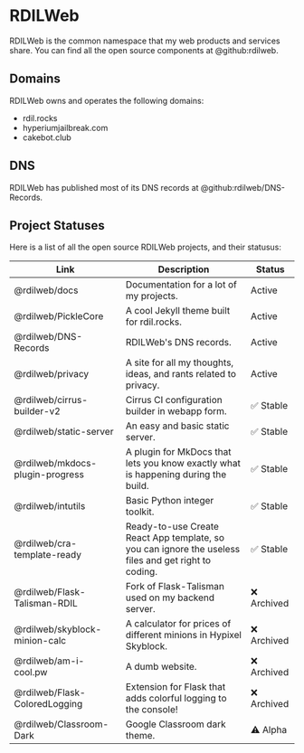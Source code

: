 # RDILWeb

RDILWeb is the common namespace that my web products and services share.
You can find all the open source components at @github:rdilweb.

## Domains

RDILWeb owns and operates the following domains:

-   rdil.rocks
-   hyperiumjailbreak.com
-   cakebot.club

## DNS

RDILWeb has published most of its DNS records at @github:rdilweb/DNS-Records.

## Project Statuses

Here is a list of all the open source RDILWeb projects, and their statusus:

| **Link**                        | **Description**                                                                                      | **Status**                |
| ------------------------------- | ---------------------------------------------------------------------------------------------------- | ------------------------- |
| @rdilweb/docs                   | Documentation for a lot of my projects.                                                              | Active                    |
| @rdilweb/PickleCore             | A cool Jekyll theme built for rdil.rocks.                                                            | Active                    |
| @rdilweb/DNS-Records            | RDILWeb's DNS records.                                                                               | Active                    |
| @rdilweb/privacy                | A site for all my thoughts, ideas, and rants related to privacy.                                     | Active                    |
| @rdilweb/cirrus-builder-v2      | Cirrus CI configuration builder in webapp form.                                                      | :white_check_mark: Stable |
| @rdilweb/static-server          | An easy and basic static server.                                                                     | :white_check_mark: Stable |
| @rdilweb/mkdocs-plugin-progress | A plugin for MkDocs that lets you know exactly what is happening during the build.                   | :white_check_mark: Stable |
| @rdilweb/intutils               | Basic Python integer toolkit.                                                                        | :white_check_mark: Stable |
| @rdilweb/cra-template-ready     | Ready-to-use Create React App template, so you can ignore the useless files and get right to coding. | :white_check_mark: Stable |
| @rdilweb/Flask-Talisman-RDIL    | Fork of Flask-Talisman used on my backend server.                                                    | :x: Archived              |
| @rdilweb/skyblock-minion-calc   | A calculator for prices of different minions in Hypixel Skyblock.                                    | :x: Archived              |
| @rdilweb/am-i-cool.pw           | A dumb website.                                                                                      | :x: Archived              |
| @rdilweb/Flask-ColoredLogging   | Extension for Flask that adds colorful logging to the console!                                       | :x: Archived              |
| @rdilweb/Classroom-Dark         | Google Classroom dark theme.                                                                         | :warning: Alpha           |
